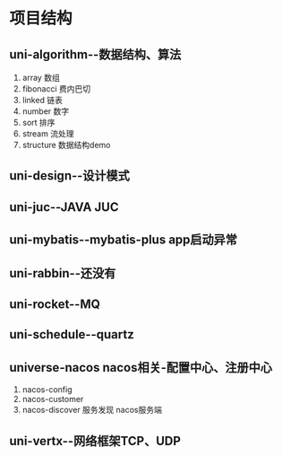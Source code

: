 
# 项目结构

## uni-algorithm--数据结构、算法
1. array 数组
2. fibonacci 费内巴切
3. linked 链表
4. number 数字
5. sort 排序
6. stream 流处理
7. structure 数据结构demo
## uni-design--设计模式

## uni-juc--JAVA JUC 
## uni-mybatis--mybatis-plus app启动异常
## uni-rabbin--还没有
## uni-rocket--MQ
## uni-schedule--quartz
## universe-nacos nacos相关-配置中心、注册中心
1. nacos-config
2. nacos-customer
3. nacos-discover 服务发现 nacos服务端

## uni-vertx--网络框架TCP、UDP

